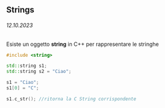 ## Strings
###### 12.10.2023

Esiste un oggetto **string** in C++ per rappresentare le stringhe

```c++
#include <string>

std::string s1;
std::string s2 = "Ciao";

s1 = "Ciao";
s1[0] = "C";

s1.c_str(); //ritorna la C String corrispondente
```